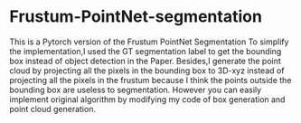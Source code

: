 # Frustum-PointNet-segmentation
This is a Pytorch version of the Frustum  PointNet Segmentation
To simplify the implementation,I used the GT segmentation label to get the bounding box instead of object detection in the Paper.
Besides,I generate the point cloud by projecting all the pixels in the bounding box to 3D-xyz instead of projecting all the pixels in the frustum because I think the points outside the bounding box are useless to segmentation.
However you can easily implement original algorithm by modifying my code of box generation and point cloud generation.

